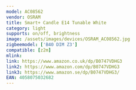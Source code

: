 ```yaml
---
model: AC08562
vendor: OSRAM
title: Smart+ Candle E14 Tunable White
category: light
supports: on/off, brightness
image: /assets/images/devices/OSRAM_AC08562.jpg
zigbeemodel: ['B40 DIM Z3']
compatible: [z2m]
mlink: 
link: https://www.amazon.co.uk/dp/B0747VDHG3
link2: https://www.amazon.com/dp/B0747VDHG3
link3: https://www.amazon.se/dp/B0747VDHG3/
EAN: 4058075032682
---
```

